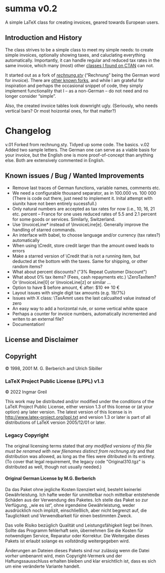 # summa v0.2

A simple LaTeX class for creating invoices, geared towards European users.

## Introduction and History

The class strives to be a simple class to meet my simple needs: to create
simple invoices, optionally showing taxes, and caluclating everything
automatically. Importantly, it can handle regular and reduced tax rates in
the same invoice, which many (most) other [classes I found on CTAN](https://ctan.org/topic/invoice) can not.

It started out as a fork of 
[_rechnung.sty_](https://www.forwiss.uni-passau.de/~berberic/TeX/Rechnung/index.html)
(“Rechnung” being the German word for invoice). 
There are [other known forks](https://github.com/tomka/rechnung),
and while I am grateful for inspiration and perhaps the occasional snippet of code,
they simply implement functionality that I – as a non-German – do not need and no
longer consider “simple”. 

Also, the created invoice tables look downright ugly. (Seriously, who 
needs vertical bars? Or most hoizontal ones, for that matter?)

# Changelog

v.01 Forked from rechnung.sty. Tidyed up some code. The basics.
v.02 Added two sample letters. The German one can serve as a viable basis 
for your invoice, but the English one is more proof-of-concept than 
anything else. Both are extensively commented in English.

## Known issues / Bug / Wanted Improvements

- Remove last traces of German functions, variable names, comments etc.
- We need a configurable thousand separator, as in 100.000 vs. 100 000
  (There is code out there, just need to implement it. Inital attempt with
  siunitx have not been entirely sucessfull.)
- Only natural numbers are accepted as tax rates for now (i.e., 10, 16, 21
  etc. percent – France for one uses reduced rates of 5.5 and 2.1 percent for
  some goods or services. Similarly, Switzerland.
- Use \InvoiceLine* instead of \InvoiceLine[e]. Generally improve the handling
  of starred commands.
- An interface with babel, to choose language and/or currency (tax rates?)
  automatically
- When using \Credit, store credit larger than the amount owed leads to errors
- Make a starred version of \Credit that is not a running item, but deducted
  at the bottom with the taxes. Same for shipping, or other random items?
- What about percent discounts? ("3% Repeat Customer Discount")
- What about 0% tax items? (Fees, cash repayments etc.) \ZeroTaxItem? Or
  \InvoiceLine[0] or \InvoiceLine[z] or similar …
- Option to have $ before amount, € after: $10 <=> 10 €
- Layout issues with single digit tax amounts (e.g. 19/7%)
- Issues with X class: \TaxAmnt uses the last calcualted value instead of zero
- An easy way to add a horizontal rule, or some vertical white space
- Perhaps a counter for invoice numbers, automatically 
incremented and writen to an external file?
- Documentation!

## License and Disclaimer

## Copyright

© 1998, 2001 M. G. Berberich and Ulrich Sibiller  

### LaTeX Project Public License (LPPL) v1.3

© 2022 Ingmar Greil

This work may be distributed and/or modified under the conditions of the LaTeX
Project Public License, either version 1.3 of this license or (at your
option) any later version. The latest version of this license is in
http://www.latex-project.org/lppl.txt and version 1.3 or later is part of all
distributions of LaTeX version 2005/12/01 or later.

### Legacy Copyright

The original licensing terms stated that *any modified versions of this file
must be renamed with new filenames distinct from rechnung.sty* and that
distribution was allowed, as long as the files were ditributed in its
entirety. (To cover that legal requirement, the legacy code "Original310.tgz"
is distributed as well, though not usually needed.)

#### Original German License by M.G. Berberich

Da das Paket ohne jegliche Kosten lizenziert wird, besteht keinerlei
Gewährleistung. Ich hafte weder für unmittelbar noch mittelbar entstehende
Schäden aus der Verwendung des Paketes. Ich stelle das Paket so zur
Verfügung, „wie es ist“, ohne irgendeine Gewährleistung, weder ausdrücklich
noch implizit, einschließlich, aber nicht begrenzt auf, die Tauglichkeit und
Verwendbarkeit für einen bestimmten Zweck. 

Das volle Risiko bezüglich Qualität und Leistungsfähigkeit liegt bei Ihnen.
Sollte das Programm fehlerhaft sein, übernehmen Sie die Kosten für
notwendigen Service, Reparatur oder Korrektur. Die Weitergabe dieses Pakets
ist erlaubt solange es *vollständig* weitergegeben wird. 

Änderungen an Dateien dieses Pakets sind nur zulässig wenn die Datei *vorher*
umbenannt wird, mein Copyright-Vermerk und der Haftungssausschluss erhalten
bleiben und klar ersichtlich ist, dass es sich um eine veränderte Variante
handelt.